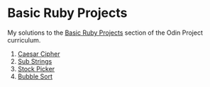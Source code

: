 # Basic Ruby Projects

My solutions to the [Basic Ruby Projects](https://www.theodinproject.com/paths/full-stack-ruby-on-rails/courses/ruby-programming#basic-ruby-projects) section of the Odin Project curriculum.

1. [Caesar Cipher](./caesar_cipher.rb)
2. [Sub Strings](./substrings.rb)
3. [Stock Picker](./stock_picker.rb)
4. [Bubble Sort](./bubble_sort.rb)

